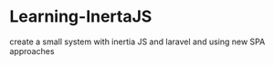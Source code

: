 # Learning-InertaJS
 create a small system with inertia JS and laravel and using new SPA approaches
